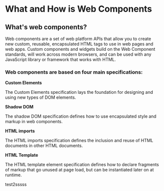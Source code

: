 # What and How is Web Components

## What's web components?

Web components are a set of web platform APIs that allow you to create new custom, reusable, encapsulated HTML tags to use in web pages and web apps. Custom components and widgets build on the Web Component standards, will work across modern browsers, and can be used with any JavaScript library or framework that works with HTML.

### Web components are based on four main specifications:

**Custom Elements**

The Custom Elements specification lays the foundation for designing and using new types of DOM elements.

**Shadow DOM**

The shadow DOM specification defines how to use encapsulated style and markup in web components.

**HTML imports**

The HTML imports specification defines the inclusion and reuse of HTML documents in other HTML documents.

**HTML Template**

The HTML template element specification defines how to declare fragments of markup that go unused at page load, but can be instantiated later on at runtime.

test2sssss

